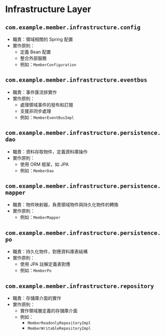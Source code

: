 # Infrastructure Layer

## `com.example.member.infrastructure.config`

- 職責：領域相關的 Spring 配置
- 實作原則：
    - 定義 Bean 配置
    - 整合外部服務
    - 例如：`MemberConfiguration`

## `com.example.member.infrastructure.eventbus`

- 職責：事件匯流排實作
- 實作原則：
    - 處理領域事件的發布和訂閱
    - 支援非同步處理
    - 例如：`MemberEventBusImpl`

## `com.example.member.infrastructure.persistence.dao`

- 職責：資料存取物件，定義資料庫操作
- 實作原則：
    - 使用 ORM 框架，如 JPA
    - 例如：`MemberDao`

## `com.example.member.infrastructure.persistence.mapper`

- 職責：物件映射器，負責領域物件與持久化物件的轉換
- 實作原則：
    - 例如：`MemberMapper`

## `com.example.member.infrastructure.persistence.po`

- 職責：持久化物件，對應資料庫表結構
- 實作原則：
    - 使用 JPA 註解定義表對應
    - 例如：`MemberPo`

## `com.example.member.infrastructure.repository`

- 職責：存儲庫介面的實作
- 實作原則：
    - 實作領域層定義的存儲庫介面
    - 例如：
        - `MemberReadonlyRepositoryImpl`
        - `MemberWritableRepositoryImpl`